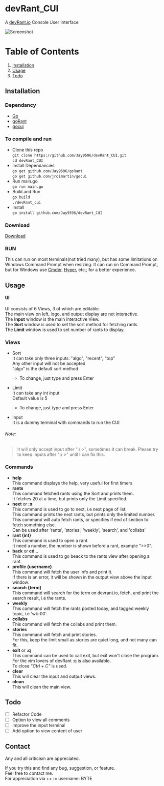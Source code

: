 # devRant_CUI
A [devRant.io](https://www.devrant.io/) Console User Interface  

![Screenshot](https://raw.github.com/Jay9596/devRant_CUI/master/docs/images/devRant_CUI.png)

# Table of Contents
1. [Installation](#installation)  
2. [Usage](#usage)  
3. [Todo](#todo)  

## Installation
 ### Dependancy
 - [Go](https://golang.org/)
 - [goRant](https://www.github.com/Jay9596/goRant)
 - [gocui](https://www.github.com/jroimartin/gocui)
 
 ### To compile and run  
  * Clone this repo  
    ` git clone https://github.com/Jay9596/devRant_CUI.git `  
    ` cd devRant_CUI `
  * Install Dependancies  
    ` go get github.com/Jay9596/goRant `  
    ` go get github.com/jroimartin/gocui `  
  * Run main.go  
    ` go run main.go `
  * Build and Run  
    ` go build `  
    ` ./devRant_cui `
  * Install  
    ` go install github.com/Jay9596/devRant_CUI `
 
 ### Download
  [Download](https://github.com/Jay9596/devRant_CUI/releases/tag/v0.7)
 ### RUN
  This can run on most terminals(not tried many), but has some limitations on Windows Command Prompt when resizing.
  It can run on Command Prompt, but for Windows use [Cmder](http://cmder.net/), [Hyper](https://github.com/zeit/hyper), etc.; for a better experience.  
## Usage
  #### UI 
  UI consists of 6 Views, 3 of which are editable.  
  The main view on left, logo, and output display are not interactive.  
  The __Input__ window is the main interactive View.  
  The __Sort__ window is used to set the sort method for fetching rants.  
  The __Limit__ window is used to set number of rants to display.  
  
  ### Views
  - Sort  
     It can take only three inputs: "algo", "recent", "top"  
     Any other input will not be accepted  
     "algo" is the default sort method  
       
     * To change, just type and press Enter  
  - Limit  
     It can take any int input  
     Default value is 5  
       
     * To change, just type and press Enter  
  - Input  
     It is a dummy terminal with commands to run the CUI  
  ###### Note:   
  > It will only accept input after ":/ >", sometimes it can break. Please try to keep inputs after ":/ >" until I can fix this.  
  
  ### Commands  
  - **help**  
   This command displays the help, very useful for first timers.  
  - **rants**  
   This command fetched rants using the Sort and prints them.  
   It fetches 20 at a time, but prints only the Limit specified.  
  - **next** or **:n**  
   This command is used to go to next, i.e next page of list.  
   This command prints the next rants, but prints only the limited number.  
   This command will auto fetch rants, or specifies if end of section to fetch something else.  
   Can be used after 'rants', 'stories', 'weekly', 'search', and 'collabs'    
  - **rant {int}**  
   This command is used to open a rant.  
   It need a number, the number is shown before a rant, example ">>0".  
  - **back** or **cd ..**  
   This command is used to go beack to the rants view after opening a rant.  
  - **profile {username}**  
   This command will fetch the user info and print it.  
   If there is an error, it will be shown in the output view above the input window.  
  - **search {term}**  
   This command will search for the term on devrant.io, fetch, and print the search result, i.e the rants.  
  - **weekly**  
   This command will fetch the rants posted today, and tagged weekly topic, i.e 'wk-00'.  
  - **collabs**  
   This command will fetch the collabs and print them.  
  - **stories**  
   This command will fetch and print stories.  
   For this, keep the limit small as stories are quiet long, and not many can fit.  
  - **exit** or **:q**  
   This command can be used to call exit, but exit won't close the program.  
   For the vim lovers of devRant :q is also available.  
   To close _"Ctrl + C"_ is used.  
  - **clear**  
   This will clear the input and output views.  
  - **clean**  
   This will clean the main view.  
  
## Todo
- [ ] Refactor Code
- [ ] Option to view all comments  
- [ ] Improve the input terminal  
- [ ] Add option to view content of user  

## Contact
Any and all criticism are appreciated.  

If you try this and find any bug, suggestion, or feature.  
Feel free to contact me.  
For appreciation via ++ := username: BYTE  
